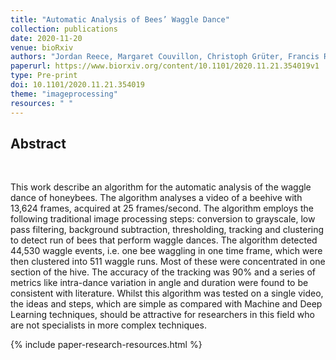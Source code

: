 ```yaml
---
title: "Automatic Analysis of Bees’ Waggle Dance"
collection: publications
date: 2020-11-20
venue: bioRxiv
authors: "Jordan Reece, Margaret Couvillon, Christoph Grüter, Francis Ratnieks, Constantino Carlos Reyes-Aldasoro"
paperurl: https://www.biorxiv.org/content/10.1101/2020.11.21.354019v1
type: Pre-print
doi: 10.1101/2020.11.21.354019
theme: "imageprocessing"
resources: " "
---
```

<h2> Abstract </h2>  <br>

This work describe an algorithm for the automatic analysis of the waggle dance of honeybees. The algorithm analyses a video of a beehive with 13,624 frames, acquired at 25 frames/second. The algorithm employs the following traditional image processing steps: conversion to grayscale, low pass filtering, background subtraction, thresholding, tracking and clustering to detect run of bees that perform waggle dances. The algorithm detected 44,530 waggle events, i.e. one bee waggling in one time frame, which were then clustered into 511 waggle runs. Most of these were concentrated in one section of the hive. The accuracy of the tracking was 90% and a series of metrics like intra-dance variation in angle and duration were found to be consistent with literature. Whilst this algorithm was tested on a single video, the ideas and steps, which are simple as compared with Machine and Deep Learning techniques, should be attractive for researchers in this field who are not specialists in more complex techniques.

{% include paper-research-resources.html %}
